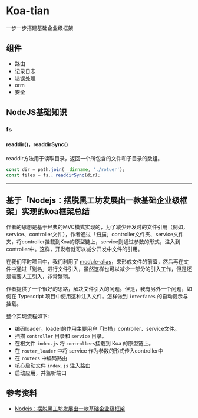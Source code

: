 # Koa-tian

一步一步搭建基础企业级框架

## 组件

- 路由
- 记录日志
- 错误处理
- orm
- 安全

## NodeJS基础知识

### fs

#### readdir()，readdirSync()

readdir方法用于读取目录，返回一个所包含的文件和子目录的数组。

```javascript
const dir = path.join(__dirname, './rotuer');
const files = fs.，readdirSync(dir);
```

-----------------------

## 基于「Nodejs：摆脱黑工坊发展出一款基础企业级框架」实现的koa框架总结

作者的思想是基于经典的MVC模式实现的，为了减少开发时的文件引用（例如，service、controller文件），作者通过「扫描」controller文件夹、service文件夹，将controller挂载到Koa的原型链上，service则通过参数的形式，注入到controller中。这样，开发者就可以减少开发中文件的引用。

在我们平时项目中，我们利用了 [module-alias](https://github.com/ilearnio/module-alias)，来形成文件的前缀，然后再在文件中通过「别名」进行文件引入，虽然这样也可以减少一部分的引入工作，但是还是需要人工引入，非常繁琐。

作者提供了一个很好的思路，解决文件引入的问题。但是，我有另外一个问题，如何在 Typescript 项目中使用这种注入文件。怎样做到 `interfaces` 的自动提示与挂载。

整个实现流程如下:

- 编码loader。loader的作用主要用户「扫描」controller、service文件。
- 扫描 `controller` 目录和 `service` 目录。
- 在根文件 `index.js` 将 `controllers`挂载到 Koa 的原型链上。
- 在 `router_loader` 中将 service 作为参数的形式传入controller中
- 在 `routers` 中编码路由
- 核心启动文件 `index.js` 注入路由
- 启动应用，并监听端口

## 参考资料

- [Nodejs：摆脱黑工坊发展出一款基础企业级框架](https://zhuanlan.zhihu.com/p/33143058)